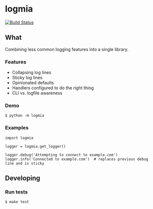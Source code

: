 # logmia

[![Build Status](https://travis-ci.com/tmckay/logmia.svg?branch=main)](https://travis-ci.com/tmckay/logmia)

## What

Combining less common logging features into a single library.

### Features

 + Collapsing log lines
 + Sticky log lines
 + Opinionated defaults
 + Handlers configured to do the right thing
 + CLI vs. logfile awareness

### Demo

    $ python -m logmia

### Examples

    import logmia

    logger = logmia.get_logger()

    logger.debug('Attempting to connect to example.com')
    logger.info('Connected to example.com')  # replaces previous debug line and is sticky

## Developing

### Run tests

    $ make test
